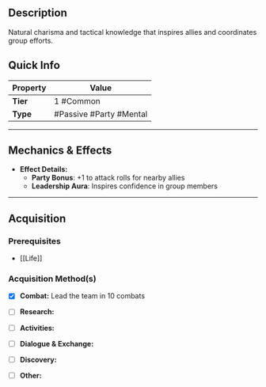 ## Description
Natural charisma and tactical knowledge that inspires allies and coordinates group efforts.

## Quick Info
| Property | Value                        |
| -------- | ---------------------------- |
| **Tier** | 1 #Common                    |
| **Type** | #Passive #Party #Mental     |

---

## Mechanics & Effects
- **Effect Details:**
    - **Party Bonus**: +1 to attack rolls for nearby allies
    - **Leadership Aura**: Inspires confidence in group members

---

## Acquisition
### Prerequisites
- [[Life]]

### Acquisition Method(s)
- [x] **Combat:** Lead the team in 10 combats
- [ ] **Research:** 
- [ ] **Activities:** 
- [ ] **Dialogue & Exchange:** 
- [ ] **Discovery:** 
- [ ] **Other:** 

